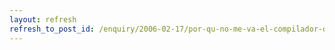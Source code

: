 ```yaml
---
layout: refresh
refresh_to_post_id: /enquiry/2006-02-17/por-qu-no-me-va-el-compilador-de-c-gcc-en-debian.html
---
```

